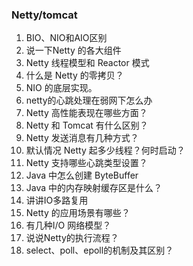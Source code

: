 ###  Netty/tomcat
1. BIO、NIO和AIO区别
2. 说一下Netty 的各大组件
3. Netty 线程模型和 Reactor 模式
4. 什么是 Netty 的零拷贝？
5. NIO 的底层实现。
6. netty的心跳处理在弱网下怎么办
7. Netty 高性能表现在哪些方面？
8. Netty 和 Tomcat 有什么区别？
9. Netty 发送消息有几种方式？
10. 默认情况 Netty 起多少线程？何时启动？
11. Netty 支持哪些心跳类型设置？
12. Java 中怎么创建 ByteBuffer
13. Java 中的内存映射缓存区是什么？
14. 讲讲IO多路复用
15. Netty 的应用场景有哪些？
16. 有几种I/O 网络模型？
17. 说说Netty的执行流程？
18. select、poll、epoll的机制及其区别？